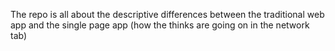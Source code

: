 The repo is all about the descriptive differences between the traditional web app and the single page app (how the thinks are going on in the network tab)